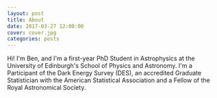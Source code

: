 ```yaml
---
layout: post
title: About
date: 2017-03-27 12:00:00
cover: cover.jpg
categories: posts
---
```


Hi! I'm Ben, and I'm a first-year PhD Student in Astrophysics at the University of Edinburgh's School of Physics and Astronomy. I'm a Participant of the Dark Energy Survey (DES), an accredited Graduate Statistician with the American Statistical Association and a Fellow of the Royal Astronomical Society.
